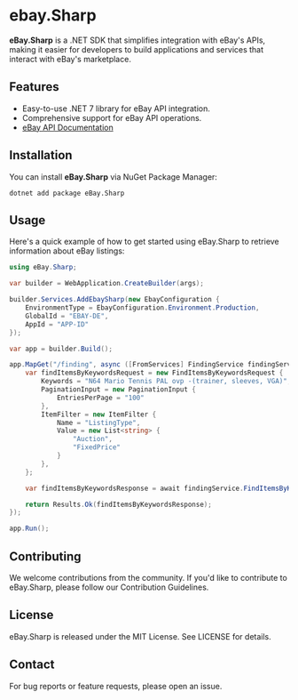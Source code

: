 # ebay.Sharp

**eBay.Sharp** is a .NET SDK that simplifies integration with eBay's APIs, making it easier for developers to build applications and services that interact with eBay's marketplace.

## Features
- Easy-to-use .NET 7 library for eBay API integration.
- Comprehensive support for eBay API operations.
- [eBay API Documentation](https://developer.ebay.com/api-docs)

## Installation
You can install **eBay.Sharp** via NuGet Package Manager:

```shell
dotnet add package eBay.Sharp
```

## Usage
Here's a quick example of how to get started using eBay.Sharp to retrieve information about eBay listings:

```csharp
using eBay.Sharp;

var builder = WebApplication.CreateBuilder(args);

builder.Services.AddEbaySharp(new EbayConfiguration {
    EnvironmentType = EbayConfiguration.Environment.Production,
    GlobalId = "EBAY-DE",
    AppId = "APP-ID"
});

var app = builder.Build();

app.MapGet("/finding", async ([FromServices] FindingService findingService) => {
    var findItemsByKeywordsRequest = new FindItemsByKeywordsRequest {
        Keywords = "N64 Mario Tennis PAL ovp -(trainer, sleeves, VGA)",
        PaginationInput = new PaginationInput {
            EntriesPerPage = "100"
        },
        ItemFilter = new ItemFilter {
            Name = "ListingType",
            Value = new List<string> {
                "Auction",
                "FixedPrice"
            }
        },
    };

    var findItemsByKeywordsResponse = await findingService.FindItemsByKeywordsAsync(findItemsByKeywordsRequest);

    return Results.Ok(findItemsByKeywordsResponse);
});

app.Run();
```

## Contributing
We welcome contributions from the community. If you'd like to contribute to eBay.Sharp, please follow our Contribution Guidelines.

## License
eBay.Sharp is released under the MIT License. See LICENSE for details.

## Contact
For bug reports or feature requests, please open an issue.
